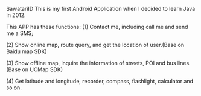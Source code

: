 SawatariID
This is my first Android Application when I decided to learn Java in 2012. 
 

This APP has these functions:
(1) Contact me, including call me and send me a SMS; 
 
(2) Show online map, route query, and get the location of user.(Base on Baidu map SDK)
   

   

(3) Show offline map, inquire the information of streets, POI and bus lines. (Base on UCMap SDK)
   
   
(4) Get latitude and longitude, recorder, compass, flashlight, calculator and so on.




